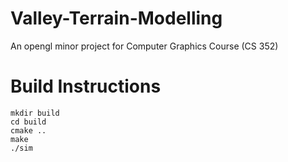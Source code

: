 # Valley-Terrain-Modelling
An opengl minor project for Computer Graphics Course (CS 352)

# Build Instructions

```
mkdir build  
cd build
cmake ..
make
./sim
```
